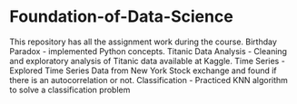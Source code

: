 # Foundation-of-Data-Science
This repository has all the assignment work during the course.
Birthday Paradox - implemented Python concepts.
Titanic Data Analysis - Cleaning and exploratory analysis of Titanic data available at Kaggle.
Time Series - Explored Time Series Data from New York Stock exchange and found if there is an autocorrelation or not.
Classification - Practiced KNN algorithm to solve a classification problem
